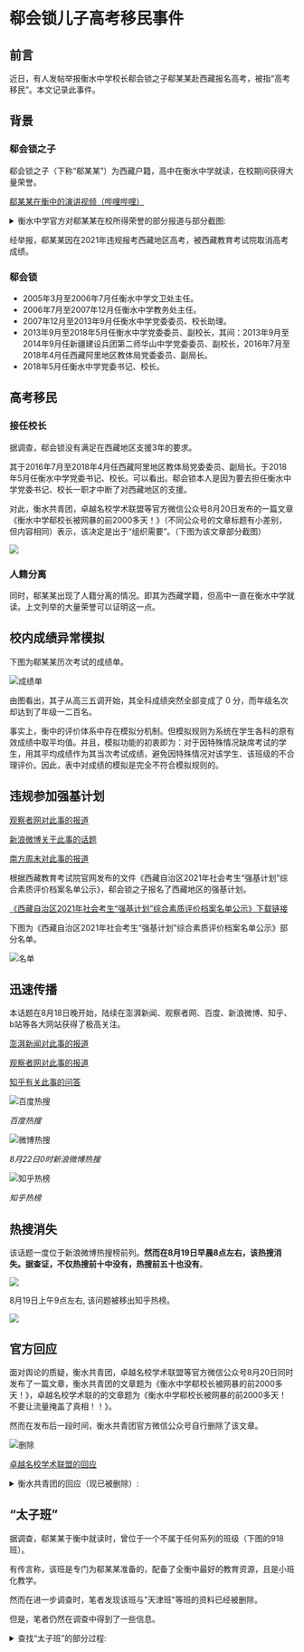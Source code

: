 # 郗会锁儿子高考移民事件

## 前言

近日，有人发帖举报衡水中学校长郗会锁之子郗某某赴西藏报名高考，被指“高考移民”。本文记录此事件。

## 背景

### 郗会锁之子

郗会锁之子（下称“郗某某”）为西藏户籍，高中在衡水中学就读，在校期间获得大量荣誉。

[郗某某在衡中的演讲视频（哔哩哔哩）](https://www.bilibili.com/video/av843877334/)
<details>

<summary>衡水中学官方对郗某某在校所得荣誉的部分报道与部分截图:</summary>

[衡水中学 | 2018年度人物](https://mp.weixin.qq.com/s/pOz9yWpj5QuMl8n9UVUCGQ)

[厉害了，衡中的“小文学家”们！](https://mp.weixin.qq.com/s/bSPIaT63lVUrdWiOiCA0Jw)

[牛！今年暑期，衡中学子斩获380余项省级以上荣誉奖励……（社团篇）](https://mp.weixin.qq.com/s/3j4Yrn9TZNPTJiLoaO6Jdg)

[衡水中学 | 爱国，需要仪式感](https://mp.weixin.qq.com/s/V9rZ0Mspy1snNpxUTjEhgg)

[衡水中学举行十佳班长竞选暨践行六知六爱六荣教育动员大会](https://mp.weixin.qq.com/s/52LkCrVsxLPEDDykSVfRSA)

![报道1](https://hzsb-1301539318.file.myqcloud.com/docs/event/xihuisuo/a014e46e4fa41f9ad48f53861f6b6023.jpg)
![报道2](https://hzsb-1301539318.file.myqcloud.com/docs/event/xihuisuo/3cd5766311bb49b9d2493bcfd0ff3717.png)
![报道3](https://hzsb-1301539318.file.myqcloud.com/docs/event/xihuisuo/26499c55cbaddd8f98af4a92f1244851.png)
![报道4](https://hzsb-1301539318.file.myqcloud.com/docs/event/xihuisuo/b44893c6e2a4d7c3b7470cbfd8eba167.png)
![报道5](https://hzsb-1301539318.file.myqcloud.com/docs/event/xihuisuo/112073bdf48a3fb3980035743ef4c2ae.png)
![报道6](https://hzsb-1301539318.file.myqcloud.com/docs/event/xihuisuo/932889c1c87fd5a2dda72d710f1d3307.png)

</details>

经举报，郗某某因在2021年违规报考西藏地区高考，被西藏教育考试院取消高考成绩。

### 郗会锁

 - 2005年3月至2006年7月任衡水中学文卫处主任。
 - 2006年7月至2007年12月任衡水中学教务处主任。
 - 2007年12月至2013年9月任衡水中学党委委员、校长助理。
 - 2013年9月至2018年5月任衡水中学党委委员、副校长，其间：2013年9月至2014年9月任新疆建设兵团第二师华山中学党委委员、副校长，2016年7月至2018年4月任西藏阿里地区教体局党委委员、副局长。
 - 2018年5月任衡水中学党委书记、校长。

## 高考移民

### 接任校长

据调查，郗会锁没有满足在西藏地区支援3年的要求。

其于2016年7月至2018年4月任西藏阿里地区教体局党委委员、副局长。于2018年5月任衡水中学党委书记、校长。可以看出。郗会锁本人是因为要去担任衡水中学党委书记、校长一职才中断了对西藏地区的支援。

对此，衡水共青团，卓越名校学术联盟等官方微信公众号8月20日发布的一篇文章《衡水中学郗校长被网暴的前2000多天！》（不同公众号的文章标题有小差别，但内容相同）表示，该决定是出于“组织需要”。（下图为该文章部分截图）

![](https://hzsb-1301539318.file.myqcloud.com/docs/event/xihuisuo/e48432cc484c0ac20340d8bf4b8ba904.png)

### 人籍分离

同时，郗某某出现了人籍分离的情况。即其为西藏学籍，但高中一直在衡水中学就读。上文列举的大量荣誉可以证明这一点。

## 校内成绩异常模拟

下图为郗某某历次考试的成绩单。

![成绩单](https://hzsb-1301539318.file.myqcloud.com/docs/event/xihuisuo/e1792b8149d819c920c8063140d4191a.png)

由图看出，其子从高三五调开始，其全科成绩突然全部变成了 0 分，而年级名次却达到了年级一二百名。

事实上，衡中的评价体系中存在模拟分机制。但模拟规则为系统在学生各科的原有效成绩中取平均值。并且，模拟功能的初衷即为：对于因特殊情况缺席考试的学生，用其平均成绩作为其当次考试成绩，避免因特殊情况对该学生、该班级的不合理评价。因此，表中对成绩的模拟是完全不符合模拟规则的。

## 违规参加强基计划

[观察者网对此事的报道](https://weibo.com/1887344341/KulJNf3wz?type=comment#_rnd1629774369838)

[新浪微博关于此事的话题](https://s.weibo.com/weibo?q=%23%E8%A1%A1%E6%B0%B4%E4%B8%AD%E5%AD%A6%E6%A0%A1%E9%95%BF%E4%B9%8B%E5%AD%90%E5%8F%82%E4%B8%8E%E5%BC%BA%E5%9F%BA%E8%AE%A1%E5%88%92%23&from=default)

[南方周末对此事的报道](http://www.infzm.com/contents/212124)

根据西藏教育考试院官网发布的文件《西藏自治区2021年社会考生“强基计划”综合素质评价档案名单公示》，郗会锁之子报名了西藏地区的强基计划。

[《西藏自治区2021年社会考生“强基计划”综合素质评价档案名单公示》下载链接](http://zsks.edu.xizang.gov.cn/71/74/3253.html)

下图为《西藏自治区2021年社会考生“强基计划”综合素质评价档案名单公示》部分名单。

![名单](https://hzsb-1301539318.file.myqcloud.com/docs/event/xihuisuo/d12a7eac0b33b99d0a49b911311b46be.png)

## 迅速传播

本话题在8月18日晚开始，陆续在澎湃新闻、观察者网、百度、新浪微博、知乎、b站等各大网站获得了极高关注。

[澎湃新闻对此事的报道](https://www.thepaper.cn/newsDetail_forward_14116222)

[观察者网对此事的报道](https://weibo.com/1887344341/Ku3NYz8Gb?type=repost)

[知乎有关此事的问答](https://www.zhihu.com/question/480751828)

![百度热搜](https://hzsb-1301539318.file.myqcloud.com/docs/event/xihuisuo/c11463c14288131f2b7d012997b4079a.jpg)

*百度热搜*

![微博热搜](https://hzsb-1301539318.file.myqcloud.com/docs/event/xihuisuo/f41726d64aa666bac3866a3b88c7d69e.jpg)

*8月22日0时新浪微博热搜*

![知乎热榜](https://hzsb-1301539318.file.myqcloud.com/docs/event/xihuisuo/53f5b6ec267d011364ddc043266364e1.jpg)

*知乎热榜*

## 热搜消失

该话题一度位于新浪微博热搜榜前列。**然而在8月19日早晨8点左右，该热搜消失。据查证，不仅热搜前十中没有，热搜前五十也没有**。

![](https://hzsb-1301539318.file.myqcloud.com/docs/event/xihuisuo/be37468c71f07d4da1cc651fd14ae96e.jpg)

8月19日上午9点左右, 该问题被移出知乎热榜。

![](https://hzsb-1301539318.file.myqcloud.com/docs/event/xihuisuo/863ea74ad390732579e8996b2c242ef7.jpg)

## 官方回应

面对舆论的质疑，衡水共青团，卓越名校学术联盟等官方微信公众号8月20日同时发布了一篇文章，衡水共青团的文章题为《衡水中学郗校长被网暴的前2000多天！》，卓越名校学术联的的文章题为《衡水中学郗校长被网暴的前2000多天！不要让流量掩盖了真相！！》。

然而在发布后一段时间，衡水共青团官方微信公众号自行删除了该文章。

![删除](https://hzsb-1301539318.file.myqcloud.com/docs/event/xihuisuo/1625ea48f4b3bd50ec2b3bcf56cb2322.jpg)

[卓越名校学术联盟的回应](https://mp.weixin.qq.com/s/dCjAEOjqRZGeyO3eH7JxKA)

<details>

<summary>衡水共青团的回应（现已被删除）:</summary>

![](https://hzsb-1301539318.file.myqcloud.com/docs/event/xihuisuo/651065c4ae0e9615fbd53bf786e19d94.png)

</details>

## “太子班”

据调查，郗某某于衡中就读时，曾位于一个不属于任何系列的班级（下图的918班）。

有传言称，该班是专门为郗某某准备的，配备了全衡中最好的教育资源，且是小班化教学。

然而在进一步调查时，笔者发现该班与"天津班"等班的资料已经被删除。

但是，笔者仍然在调查中得到了一些信息。

<details>

<summary>查找“太子班”的部分过程:</summary>

首先，通过“学生照片显示”功能，发现最多只能查询到915班的信息（见下图）。

![](https://hzsb-1301539318.file.myqcloud.com/docs/event/xihuisuo/9632de452f90386d90fbb475695f2c60.png)

同时，在使用“学生信息查询”功能查询时，也是这个情况（见下图，最多只能查询到915班）。

![](https://hzsb-1301539318.file.myqcloud.com/docs/event/xihuisuo/64200090c62899da4c64ec79556c6a6b.jpg)

![](https://hzsb-1301539318.file.myqcloud.com/docs/event/xihuisuo/c4f058e52fc4e22e5c3474f1390af80a.png)

无法查询到**整个918班**（见下图）。

![](https://hzsb-1301539318.file.myqcloud.com/docs/event/xihuisuo/522dd43acf4ffcbfe917b436b019c431.png)

然而，在使用学号遍历**每个学生**的时候，却可以查询到918班的学生（见下图）。

![](https://hzsb-1301539318.file.myqcloud.com/docs/event/xihuisuo/a5d830f25208d9a171c0c6abe53db129.jpg)

将918班学生整理如下（见下图）：

![](https://hzsb-1301539318.file.myqcloud.com/docs/event/xihuisuo/83cf492d7d14d3e7153ac4ff24e3946d.png)

可以发现该班级只有23人，与衡中正常班级容量相差极大。

同时，笔者又发现，原先查询首页上的“天津班”选项也被删除（见下图）。

![](https://hzsb-1301539318.file.myqcloud.com/docs/event/xihuisuo/9d8597ba845527aa964c211367cc6bad.png)

</details>
